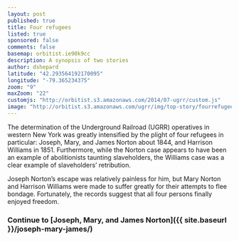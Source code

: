 ```yaml
---
layout: post
published: true
title: Four refugees
listed: true
sponsored: false
comments: false
basemap: orbitist.ie90k9cc
description: A synopsis of two stories
author: dshepard
latitude: "42.293564192170095"
longitude: "-79.365234375"
zoom: "9"
maxZoom: "22"
customjs: "http://orbitist.s3.amazonaws.com/2014/07-ugrr/custom.js"
image: "http://orbitist.s3.amazonaws.com/ugrr/img/top-story/fourrefugees.jpg"
---
```


The determination of the Underground Railroad (UGRR) operatives in western New York was greatly intensified by the plight of four refugees in particular: Joseph, Mary, and James Norton about 1844, and Harrison Williams in 1851. Furthermore, while the Norton case appears to have been an example of abolitionists taunting slaveholders, the Williams case was a clear example of slaveholders’ retribution.

Joseph Norton’s escape was relatively painless for him, but Mary Norton and Harrison Williams were made to suffer greatly for their attempts to flee bondage. Fortunately, the records suggest that all four persons finally enjoyed freedom.

### Continue to [Joseph, Mary, and James Norton]({{ site.baseurl }}/joseph-mary-james/)